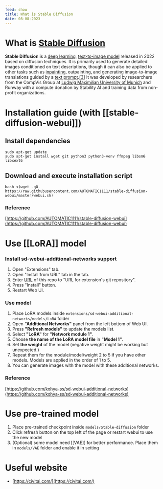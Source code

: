 ```yaml
---
feed: show
title: What is Stable Diffusion
date: 08-08-2023
---
```


# What is [Stable Diffusion](https://en.wikipedia.org/wiki/Stable_Diffusion)

**Stable Diffusion** is a [deep learning](https://en.wikipedia.org/wiki/Deep_learning "Deep learning"), [text-to-image model](https://en.wikipedia.org/wiki/Text-to-image_model "Text-to-image model") released in 2022 based on diffusion techniques. It is primarily used to generate detailed images conditioned on text descriptions, though it can also be applied to other tasks such as [inpainting](https://en.wikipedia.org/wiki/Inpainting "Inpainting"), outpainting, and generating image-to-image translations guided by a [text prompt](https://en.wikipedia.org/wiki/Prompt_engineering "Prompt engineering").[[3]](https://en.wikipedia.org/wiki/Stable_Diffusion#cite_note-:0-3) It was developed by researchers from the CompVis Group at [Ludwig Maximilian University of Munich](https://en.wikipedia.org/wiki/Ludwig_Maximilian_University_of_Munich "Ludwig Maximilian University of Munich") and Runway with a compute donation by Stability AI and training data from non-profit organizations.

# Installation guide (with [[stable-diffusion-webui]])

## Install dependencies

```
sudo apt-get update
sudo apt-get install wget git python3 python3-venv ffmpeg libsm6 libxext6
```

## Download and execute installation script

```
bash <(wget -qO- https://raw.githubusercontent.com/AUTOMATIC1111/stable-diffusion-webui/master/webui.sh)
```

### Reference

[https://github.com/AUTOMATIC1111/stable-diffusion-webui](https://github.com/AUTOMATIC1111/stable-diffusion-webui)

# Use [[LoRA]] model

### Install sd-webui-additional-networks support

1. Open "Extensions" tab.
2. Open "Install from URL" tab in the tab.
3. Enter [URL](https://github.com/kohya-ss/sd-webui-additional-networks) of this repo to "URL for extension's git repository".
4. Press "Install" button.
5. Restart Web UI.

### Use model

1. Place LoRA models inside `extensions/sd-webui-additional-networks/models/LoRA` folder
2. Open **"Additional Networks"** panel from the left bottom of Web UI.
3. Press **"Refresh models"** to update the models list.
4. Select **"LoRA"** for **"Network module 1"**.
5. Choose **the name of the LoRA model file** in **"Model 1"**.
6. Set **the weight** of the model (negative weight might be working but unexpected.)
7. Repeat them for the module/model/weight 2 to 5 if you have other models. Models are applied in the order of 1 to 5.
8. You can generate images with the model with these additional networks.

### Reference

[https://github.com/kohya-ss/sd-webui-additional-networks](https://github.com/kohya-ss/sd-webui-additional-networks)

# Use pre-trained model

1. Place pre-trained checkpoint inside `models/Stable-diffusion` folder
2. Click refresh button on the top left of the page or restart webui to use the new model
3. (Optional) some model need [[VAE]] for better performance. Place them in `models/VAE` folder and enable it in setting

# Useful website

* [https://civitai.com/](https://civitai.com/)